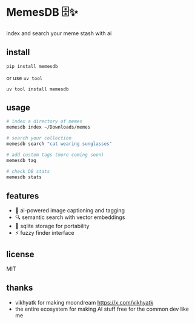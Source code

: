 # MemesDB 🗄️✨

index and search your meme stash with ai

## install
```bash
pip install memesdb
```

or use `uv tool`

`uv tool install memesdb`

## usage
```bash
# index a directory of memes
memesdb index ~/Downloads/memes

# search your collection
memesdb search "cat wearing sunglasses"

# add custom tags (more coming soon)
memesdb tag

# check DB stats
memesdb stats
```

## features
- 🤖 ai-powered image captioning and tagging
- 🔍 semantic search with vector embeddings
- 📁 sqlite storage for portability
- ⚡ fuzzy finder interface

## license

MIT

## thanks

- vikhyatk for making moondream https://x.com/vikhyatk
- the entire ecosystem for making AI stuff free for the common dev like me
